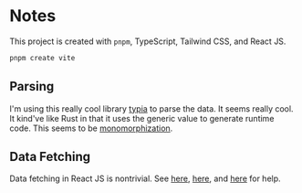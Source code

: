 # Notes

This project is created with `pnpm`, TypeScript, Tailwind CSS, and React JS.

```bash
pnpm create vite
```

## Parsing

I'm using this really cool library [typia](https://github.com/samchon/typia) to parse the data.
It seems really cool.
It kind've like Rust in that it uses the generic value to generate runtime code.
This seems to be [monomorphization](https://rustc-dev-guide.rust-lang.org/backend/monomorph.html).

## Data Fetching

Data fetching in React JS is nontrivial.
See [here](https://stackoverflow.com/questions/53332321/react-hook-warnings-for-async-function-in-useeffect-useeffect-function-must-ret), [here](https://github.com/facebook/react/issues/14326), and [here](https://www.robinwieruch.de/react-hooks-fetch-data/) for help.
